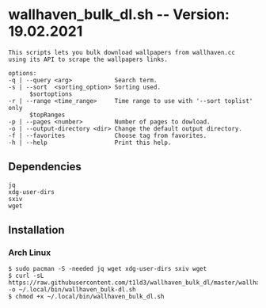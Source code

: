 
# wallhaven_bulk_dl.sh -- Version: 19.02.2021

    This scripts lets you bulk download wallpapers from wallhaven.cc
    using its API to scrape the wallpapers links.

    options:
    -q | --query <arg>            Search term.
    -s | --sort  <sorting_option> Sorting used.
          $sortoptions
    -r | --range <time_range>     Time range to use with '--sort toplist' only
          $topRanges
    -p | --pages <number>         Number of pages to dowload.
    -o | --output-directory <dir> Change the default output directory.
    -f | --favorites              Choose tag from favorites.
    -h | --help                   Print this help.

## Dependencies

    jq
    xdg-user-dirs
    sxiv
    wget

## Installation

### Arch Linux
    $ sudo pacman -S -needed jq wget xdg-user-dirs sxiv wget
    $ curl -sL https://raw.githubusercontent.com/t1ld3/wallhaven_bulk_dl/master/wallhaven_bulk_dl.sh -o ~/.local/bin/wallhaven_bulk-dl.sh
    $ chmod +x ~/.local/bin/wallhaven_bulk_dl.sh
